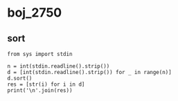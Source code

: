 # boj_2750
## sort

```python3
from sys import stdin

n = int(stdin.readline().strip())
d = [int(stdin.readline().strip()) for _ in range(n)]
d.sort()
res = [str(i) for i in d]
print('\n'.join(res))
```
